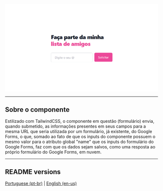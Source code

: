 <div align="center">
  <img src="./.github/demo.png" />
</div>

<hr>

## Sobre o componente

<p>
  Estilizado com TailwindCSS, o componente em questão (formulário) envia, quando submetido, as informações presentes em seus campos para a mesma URL que seria utilizada por um formulário, já existente, do Google Forms, o que, somado ao fato de que os inputs do componente possuem o mesmo valor para o atributo global "name" que os inputs do formulário do Google Forms, faz com que os dados sejam salvos, como uma resposta ao próprio formulário do Google Forms, em nuvem.
</p>

<hr>

## README versions

<div>
  <a href="https://github.com/ThiagoBrito-Dev/form-with-tailwind-and-google-forms/blob/main/README.md">
    Portuguese (pt-br)</a>
  |   
  <a href="https://github.com/ThiagoBrito-Dev/form-with-tailwind-and-google-forms/blob/main/README-en.md">
    English (en-us)</a>
</div>
